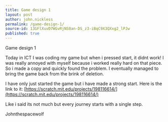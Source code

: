 ```yaml
---
title: Game design 1
layout: post
author: john.nickless
permalink: /game-design-1/
source-id: 13GFlXuvD7WGvRjNS0an-DS_z3-iBqC9X3QXxg2_lPJw
published: true
---
```

Game design 1

Today in ICT I was coding my game but when i pressed start, it didnt work! I was really annoyed with myself because i worked really hard on that piece. So i  made a copy and quickly found the problem. I eventually managed to bring the game back from the brink of deletion. 

I have only just started the game but i have made a strong start. Here is the link to it: [https://scratch.mit.edu/projects/198116614/](https://scratch.mit.edu/projects/198116614/) 

 Like i said its not much but every journey starts with a single step. 

Johnthespacewolf

